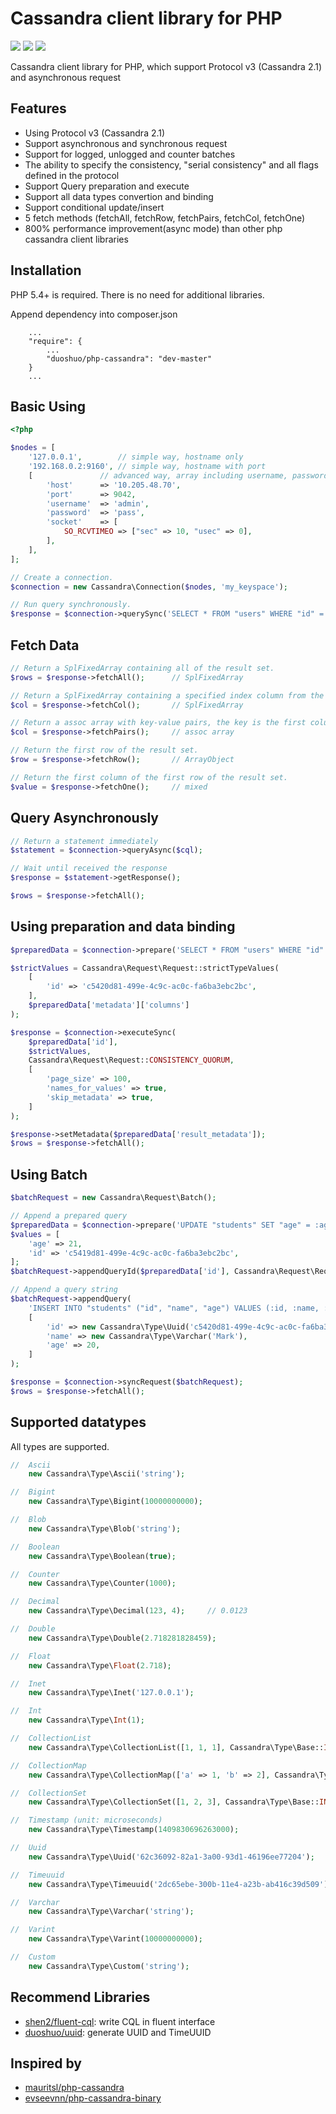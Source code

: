 Cassandra client library for PHP 
================================

<a href="https://codeclimate.com/github/duoshuo/php-cassandra/"><img src="https://codeclimate.com/github/duoshuo/php-cassandra.png" /></a>
<a href="https://scrutinizer-ci.com/g/duoshuo/php-cassandra/"><img src="https://scrutinizer-ci.com/g/duoshuo/php-cassandra/badges/quality-score.png?b=master" /></a>
<a href="https://scrutinizer-ci.com/g/duoshuo/php-cassandra/"><img src="https://scrutinizer-ci.com/g/duoshuo/php-cassandra/badges/build.png?b=master" /></a>

Cassandra client library for PHP, which support Protocol v3 (Cassandra 2.1) and asynchronous request 

## Features
* Using Protocol v3 (Cassandra 2.1)
* Support asynchronous and synchronous request
* Support for logged, unlogged and counter batches
* The ability to specify the consistency, "serial consistency" and all flags defined in the protocol
* Support Query preparation and execute
* Support all data types convertion and binding
* Support conditional update/insert
* 5 fetch methods (fetchAll, fetchRow, fetchPairs, fetchCol, fetchOne)
* 800% performance improvement(async mode) than other php cassandra client libraries

## Installation

PHP 5.4+ is required. There is no need for additional libraries.

Append dependency into composer.json

```
	...
	"require": {
		...
		"duoshuo/php-cassandra": "dev-master"
	}
	...
```

## Basic Using

```php
<?php

$nodes = [
	'127.0.0.1',		// simple way, hostname only
	'192.168.0.2:9160',	// simple way, hostname with port 
	[				// advanced way, array including username, password and socket options
		'host'		=> '10.205.48.70',
		'port'		=> 9042,
		'username'	=> 'admin',
		'password'	=> 'pass',
		'socket'	=> [
			SO_RCVTIMEO => ["sec" => 10, "usec" => 0],
		],
	],
];

// Create a connection.
$connection = new Cassandra\Connection($nodes, 'my_keyspace');

// Run query synchronously.
$response = $connection->querySync('SELECT * FROM "users" WHERE "id" = ?', [new Cassandra\Type\Uuid('c5420d81-499e-4c9c-ac0c-fa6ba3ebc2bc')]);
```

## Fetch Data

```php
// Return a SplFixedArray containing all of the result set.
$rows = $response->fetchAll();		// SplFixedArray

// Return a SplFixedArray containing a specified index column from the result set.
$col = $response->fetchCol();		// SplFixedArray

// Return a assoc array with key-value pairs, the key is the first column, the value is the second column. 
$col = $response->fetchPairs();		// assoc array

// Return the first row of the result set.
$row = $response->fetchRow();		// ArrayObject

// Return the first column of the first row of the result set.
$value = $response->fetchOne();		// mixed
```

## Query Asynchronously

```php
// Return a statement immediately
$statement = $connection->queryAsync($cql);

// Wait until received the response
$response = $statement->getResponse();

$rows = $response->fetchAll();
```

## Using preparation and data binding

```php
$preparedData = $connection->prepare('SELECT * FROM "users" WHERE "id" = :id');

$strictValues = Cassandra\Request\Request::strictTypeValues(
	[
		'id' => 'c5420d81-499e-4c9c-ac0c-fa6ba3ebc2bc',
	],
	$preparedData['metadata']['columns']
);

$response = $connection->executeSync(
	$preparedData['id'],
	$strictValues,
	Cassandra\Request\Request::CONSISTENCY_QUORUM,
	[
		'page_size' => 100,
		'names_for_values' => true,
		'skip_metadata' => true,
	]
);

$response->setMetadata($preparedData['result_metadata']);
$rows = $response->fetchAll();
```

## Using Batch

```php
$batchRequest = new Cassandra\Request\Batch();

// Append a prepared query
$preparedData = $connection->prepare('UPDATE "students" SET "age" = :age WHERE "id" = :id');
$values = [
	'age' => 21,
	'id' => 'c5419d81-499e-4c9c-ac0c-fa6ba3ebc2bc',
];
$batchRequest->appendQueryId($preparedData['id'], Cassandra\Request\Request::strictTypeValues($values, $preparedData['metadata']['columns']));

// Append a query string
$batchRequest->appendQuery(
	'INSERT INTO "students" ("id", "name", "age") VALUES (:id, :name, :age)',
	[
		'id' => new Cassandra\Type\Uuid('c5420d81-499e-4c9c-ac0c-fa6ba3ebc2bc'),
		'name' => new Cassandra\Type\Varchar('Mark'),
		'age' => 20,
	]
);

$response = $connection->syncRequest($batchRequest);
$rows = $response->fetchAll();
```

## Supported datatypes

All types are supported.

```php
//  Ascii
    new Cassandra\Type\Ascii('string');

//  Bigint
    new Cassandra\Type\Bigint(10000000000);

//  Blob
    new Cassandra\Type\Blob('string');

//  Boolean
    new Cassandra\Type\Boolean(true);

//  Counter
    new Cassandra\Type\Counter(1000);

//  Decimal
    new Cassandra\Type\Decimal(123, 4);     // 0.0123

//  Double
    new Cassandra\Type\Double(2.718281828459);

//  Float
    new Cassandra\Type\Float(2.718);

//  Inet
    new Cassandra\Type\Inet('127.0.0.1');

//  Int
    new Cassandra\Type\Int(1);

//  CollectionList
    new Cassandra\Type\CollectionList([1, 1, 1], Cassandra\Type\Base::INT);

//  CollectionMap
    new Cassandra\Type\CollectionMap(['a' => 1, 'b' => 2], Cassandra\Type\Base::ASCII, Cassandra\Type\Base::INT);

//  CollectionSet
    new Cassandra\Type\CollectionSet([1, 2, 3], Cassandra\Type\Base::INT);

//  Timestamp (unit: microseconds)
    new Cassandra\Type\Timestamp(1409830696263000);

//  Uuid
    new Cassandra\Type\Uuid('62c36092-82a1-3a00-93d1-46196ee77204');

//  Timeuuid
    new Cassandra\Type\Timeuuid('2dc65ebe-300b-11e4-a23b-ab416c39d509');

//  Varchar
    new Cassandra\Type\Varchar('string');

//  Varint
    new Cassandra\Type\Varint(10000000000);

//  Custom
    new Cassandra\Type\Custom('string');
```

## Recommend Libraries
* [shen2/fluent-cql](https://github.com/shen2/FluentCQL): write CQL in fluent interface
* [duoshuo/uuid](https://github.com/duoshuo/uuid): generate UUID and TimeUUID

## Inspired by
* [mauritsl/php-cassandra](https://github.com/mauritsl/php-cassandra)
* [evseevnn/php-cassandra-binary](https://github.com/evseevnn/php-cassandra-binary)
